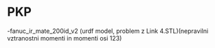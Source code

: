 # PKP

-fanuc_ir_mate_200id_v2 (urdf model, problem z Link 4.STL)(nepravilni vztranostni momenti in momenti osi 123)
